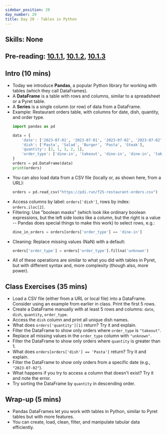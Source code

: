 ```yaml
---
sidebar_position: 29
day_number: 29
title: Day 29 - Tables in Python
---
```


## Skills: None

## Pre-reading: [10.1.1](https://dcic-world.org/2024-09-03/python-tables-Pandas.html#(part._.Pandas_.Table_.Basics)), [10.1.2](https://dcic-world.org/2024-09-03/python-tables-Pandas.html#%28part._.Filtering_.Rows%29), [10.1.3](https://dcic-world.org/2024-09-03/python-tables-Pandas.html#(part._.Cleaning_and_.Normalizing_.Data))

## Intro (10 mins)
- Today we introduce **Pandas**, a popular Python library for working with tables (which they call DataFrames).
- A **DataFrame** is a table with rows and columns, similar to a spreadsheet or a Pyret table.
- A **Series** is a single column (or row) of data from a DataFrame.
- Example: Restaurant orders table, with columns for date, dish, quantity, and order type.
  ```python
  import pandas as pd

  data = {
      'date': ['2023-07-01', '2023-07-01', '2023-07-02', '2023-07-02', '2023-07-03'],
      'dish': ['Pasta', 'Salad', 'Burger', 'Pasta', 'Steak'],
      'quantity': [2, 1, 3, 2, 1],
      'order_type': ['dine-in', 'takeout', 'dine-in', 'dine-in', 'takeout']
  }
  orders = pd.DataFrame(data)
  print(orders)
  ```
- You can also load data from a CSV file (locally or, as shown here, from a URL):
  ```python
  orders = pd.read_csv("https://pdi.run/f25-restaurant-orders.csv")
  ```
- Access columns by label: `orders['dish']`, rows by index: `orders.iloc[2]`.
- Filtering: Use "boolean masks" (which look like ordinary boolean expressions, but the left side looks like a column, but the right is a value -- Pandas does special things to make this work) to select rows, e.g.:
  ```python
  dine_in_orders = orders[orders['order_type'] == 'dine-in']
  ```
- Cleaning: Replace missing values (NaN) with a default:
  ```python
  orders['order_type'] = orders['order_type'].fillna('unknown')
  ```
- All of these operations are similar to what you did with tables in Pyret, but with different syntax and, more complexity (though also, more power).

## Class Exercises (35 mins)
- Load a CSV file (either from a URL or local file) into a DataFrame. Consider using an example from earlier in class. Print the first 5 rows.
- Create a DataFrame manually with at least 5 rows and columns: `date`, `dish`, `quantity`, `order_type`.
- Access the `dish` column and print all unique dish names.
- What does `orders['quantity'][1]` return? Try it and explain.
- Filter the DataFrame to show only orders where `order_type` is `"takeout"`.
- Replace all missing values in the `order_type` column with `"unknown"`.
- Filter the DataFrame to show only orders where `quantity` is greater than 1.
- What does `orders[orders['dish'] == 'Pasta']` return? Try it and explain.
- Filter the DataFrame to show only orders from a specific date (e.g., `"2023-07-02"`).
- What happens if you try to access a column that doesn't exist? Try it and note the error.
- Try sorting the DataFrame by `quantity` in descending order.

## Wrap-up (5 mins)
- Pandas DataFrames let you work with tables in Python, similar to Pyret tables but with more features.
- You can create, load, clean, filter, and manipulate tabular data efficiently.
